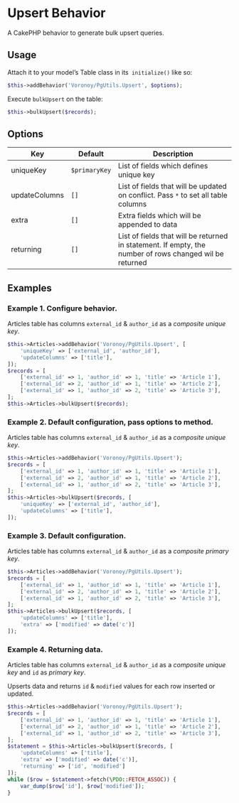 # Upsert Behavior

A CakePHP behavior to generate bulk upsert queries.

## Usage

Attach it to your model’s Table class in its` initialize()` like so:

```php
$this->addBehavior('Voronoy/PgUtils.Upsert', $options);
```

Execute `bulkUpsert` on the table:

```php
$this->bulkUpsert($records);
```

## Options

| Key            | Default       | Description                                                                                              |
|----------------|---------------|----------------------------------------------------------------------------------------------------------|
| uniqueKey      | `$primaryKey` | List of fields which defines unique key                                                                  |
| updateColumns  | `[]`          | List of fields that will be updated on conflict. Pass `*` to set all table columns                       |
| extra          | `[]`          | Extra fields which will be appended to data                                                              |
| returning      | `[]`          | List of fields that will be returned in statement. If empty, the number of rows changed wil be returned  |

## Examples

### Example 1. Configure behavior.

Articles table has columns `external_id` & `author_id` as a *composite unique key*.

```php
$this->Articles->addBehavior('Voronoy/PgUtils.Upsert', [
    'uniqueKey' => ['external_id', 'author_id'],
    'updateColumns' => ['title'],
]);
$records = [
    ['external_id' => 1, 'author_id' => 1, 'title' => 'Article 1'],
    ['external_id' => 2, 'author_id' => 1, 'title' => 'Article 2'],
    ['external_id' => 1, 'author_id' => 2, 'title' => 'Article 3'],
];
$this->Articles->bulkUpsert($records);
```

### Example 2. Default configuration, pass options to method.

Articles table has columns `external_id` & `author_id` as a *composite unique key*.

```php
$this->Articles->addBehavior('Voronoy/PgUtils.Upsert');
$records = [
    ['external_id' => 1, 'author_id' => 1, 'title' => 'Article 1'],
    ['external_id' => 2, 'author_id' => 1, 'title' => 'Article 2'],
    ['external_id' => 1, 'author_id' => 2, 'title' => 'Article 3'],
];
$this->Articles->bulkUpsert($records, [
    'uniqueKey' => ['external_id', 'author_id'],
    'updateColumns' => ['title'],
]);
```

### Example 3. Default configuration.

Articles table has columns `external_id` & `author_id` as a *composite primary key*.

```php
$this->Articles->addBehavior('Voronoy/PgUtils.Upsert');
$records = [
    ['external_id' => 1, 'author_id' => 1, 'title' => 'Article 1'],
    ['external_id' => 2, 'author_id' => 1, 'title' => 'Article 2'],
    ['external_id' => 1, 'author_id' => 2, 'title' => 'Article 3'],
];
$this->Articles->bulkUpsert($records, [
    'updateColumns' => ['title'],
    'extra' => ['modified' => date('c')]
]);
```

### Example 4. Returning data.

Articles table has columns `external_id` & `author_id` as a *composite unique key* and `id` as *primary key*.

Upserts data and returns `id` & `modified` values for each row inserted or updated.

```php
$this->Articles->addBehavior('Voronoy/PgUtils.Upsert');
$records = [
    ['external_id' => 1, 'author_id' => 1, 'title' => 'Article 1'],
    ['external_id' => 2, 'author_id' => 1, 'title' => 'Article 2'],
    ['external_id' => 1, 'author_id' => 2, 'title' => 'Article 3'],
];
$statement = $this->Articles->bulkUpsert($records, [
    'updateColumns' => ['title'],
    'extra' => ['modified' => date('c')],
    'returning' => ['id', 'modified']
]);
while ($row = $statement->fetch(\PDO::FETCH_ASSOC)) {
    var_dump($row['id'], $row['modified']);
}
```
